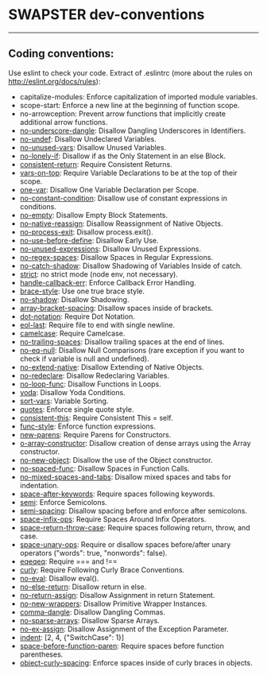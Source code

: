 # SWAPSTER dev-conventions


-----------------------

## Coding conventions:

Use eslint to check your code. Extract of .eslintrc (more about the rules on http://eslint.org/docs/rules):

- capitalize-modules: Enforce capitalization of imported module variables.
- scope-start: Enforce a new line at the beginning of function scope.
- no-arrowception: Prevent arrow functions that implicitly create additional arrow functions.
- [no-underscore-dangle](http://eslint.org/docs/rules/no-underscore-dangle): Disallow Dangling Underscores in Identifiers.
- [no-undef](http://eslint.org/docs/rules/no-undef): Disallow Undeclared Variables.
- [no-unused-vars](http://eslint.org/docs/rules/no-unused-vars): Disallow Unused Variables.
- [no-lonely-if](http://eslint.org/docs/rules/no-lonely-if): Disallow if as the Only Statement in an else Block.
- [consistent-return](http://eslint.org/docs/rules/consistent-return): Require Consistent Returns.
- [vars-on-top](http://eslint.org/docs/rules/vars-on-top): Require Variable Declarations to be at the top of their scope.
- [one-var](http://eslint.org/docs/rules/one-var): Disallow One Variable Declaration per Scope.
- [no-constant-condition](http://eslint.org/docs/rules/no-constant-condition): Disallow use of constant expressions in conditions.
- [no-empty](http://eslint.org/docs/rules/no-empty): Disallow Empty Block Statements.
- [no-native-reassign](http://eslint.org/docs/rules/no-native-reassign): Disallow Reassignment of Native Objects.
- [no-process-exit](http://eslint.org/docs/rules/no-process-exit): Disallow process.exit().
- [no-use-before-define](http://eslint.org/docs/rules/no-use-before-define): Disallow Early Use.
- [no-unused-expressions](http://eslint.org/docs/rules/no-unused-expressions): Disallow Unused Expressions.
- [no-regex-spaces](http://eslint.org/docs/rules/no-regex-spaces): Disallow Spaces in Regular Expressions.
- [no-catch-shadow](http://eslint.org/docs/rules/no-catch-shadow): Disallow Shadowing of Variables Inside of catch.
- [strict](http://eslint.org/docs/rules/strict): no strict mode (node env, not necessary).
- [handle-callback-err](http://eslint.org/docs/rules/handle-callback-err): Enforce Callback Error Handling.
- [brace-style](http://eslint.org/docs/rules/brace-style): Use one true brace style.
- [no-shadow](http://eslint.org/docs/rules/no-shadow): Disallow Shadowing.
- [array-bracket-spacing](http://eslint.org/docs/rules/array-bracket-spacing): Disallow spaces inside of brackets.
- [dot-notation](http://eslint.org/docs/rules/dot-notation): Require Dot Notation.
- [eol-last](http://eslint.org/docs/rules/eol-last): Require file to end with single newline.
- [camelcase](http://eslint.org/docs/rules/camelcase): Require Camelcase.
- [no-trailing-spaces](http://eslint.org/docs/rules/no-trailing-spaces): Disallow trailing spaces at the end of lines.
- [no-eq-null](http://eslint.org/docs/rules/no-eq-null): Disallow Null Comparisons (rare exception if you want to check if variable is null and undefined).
- [no-extend-native](http://eslint.org/docs/rules/no-extend-native): Disallow Extending of Native Objects.
- [no-redeclare](http://eslint.org/docs/rules/no-redeclare): Disallow Redeclaring Variables.
- [no-loop-func](http://eslint.org/docs/rules/no-loop-func): Disallow Functions in Loops.
- [yoda](http://eslint.org/docs/rules/yoda): Disallow Yoda Conditions.
- [sort-vars](http://eslint.org/docs/rules/sort-vars): Variable Sorting.
- [quotes](http://eslint.org/docs/rules/quotes): Enforce single quote style.
- [consistent-this](http://eslint.org/docs/rules/consistent-this): Require Consistent This = self.
- [func-style](http://eslint.org/docs/rules/func-style): Enforce function expressions.
- [new-parens](http://eslint.org/docs/rules/new-parens): Require Parens for Constructors.
- [o-array-constructor](http://eslint.org/docs/rules/o-array-constructor): Disallow creation of dense arrays using the Array constructor.
- [no-new-object](http://eslint.org/docs/rules/no-new-object): Disallow the use of the Object constructor.
- [no-spaced-func](http://eslint.org/docs/rules/no-spaced-func): Disallow Spaces in Function Calls.
- [no-mixed-spaces-and-tabs](http://eslint.org/docs/rules/no-mixed-spaces-and-tabs): Disallow mixed spaces and tabs for indentation.
- [space-after-keywords](http://eslint.org/docs/rules/space-after-keywords): Require spaces following keywords.
- [semi](http://eslint.org/docs/rules/semi): Enforce Semicolons.
- [semi-spacing](http://eslint.org/docs/rules/semi-spacing): Disallow spacing before and enforce after semicolons.
- [space-infix-ops](http://eslint.org/docs/rules/space-infix-ops): Require Spaces Around Infix Operators.
- [space-return-throw-case](http://eslint.org/docs/rules/space-return-throw-case): Require spaces following return, throw, and case.
- [space-unary-ops](http://eslint.org/docs/rules/space-unary-ops): Require or disallow spaces before/after unary operators ("words": true, "nonwords": false).
- [eqeqeq](http://eslint.org/docs/rules/eqeqeq): Require === and !==
- [curly](http://eslint.org/docs/rules/curly): Require Following Curly Brace Conventions.
- [no-eval](http://eslint.org/docs/rules/no-eval): Disallow eval().
- [no-else-return](http://eslint.org/docs/rules/no-else-return): Disallow return in else.
- [no-return-assign](http://eslint.org/docs/rules/no-return-assign): Disallow Assignment in return Statement.
- [no-new-wrappers](http://eslint.org/docs/rules/no-new-wrappers): Disallow Primitive Wrapper Instances.
- [comma-dangle](http://eslint.org/docs/rules/comma-dangle): Disallow Dangling Commas.
- [no-sparse-arrays](http://eslint.org/docs/rules/no-sparse-arrays): Disallow Sparse Arrays.
- [no-ex-assign](http://eslint.org/docs/rules/no-ex-assign): Disallow Assignment of the Exception Parameter.
- [indent](http://eslint.org/docs/rules/indent): [2, 4, {"SwitchCase": 1}]
- [space-before-function-paren](http://eslint.org/docs/rules/space-before-function-paren): Require spaces before function parentheses.
- [object-curly-spacing](http://eslint.org/docs/rules/object-curly-spacing): Enforce spaces inside of curly braces in objects.
